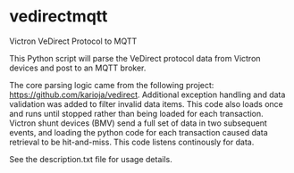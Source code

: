 # vedirectmqtt
Victron VeDirect Protocol to MQTT

This Python script will parse the VeDirect protocol data from Victron devices and post to an MQTT broker.

The core parsing logic came from the following project: https://github.com/karioja/vedirect. Additional exception handling and data validation was added to filter invalid data items. This code also loads once and runs until stopped rather than being loaded for each transaction. Victron shunt devices (BMV) send a full set of data in two subsequent events, and loading the python code for each transaction caused data retrieval to be hit-and-miss. This code listens continously for data.

See the description.txt file for usage details.
